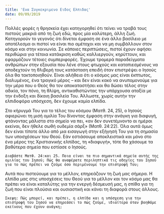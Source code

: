 ```yaml
---
title: 'Ενα Συγκεκριμενο Ειδος Ελπιδας'
date: 09/09/2019
---
```


Πολλές φορές η θρησκεία έχει κατηγορηθεί ότι τείνει να τραβά τους πιστούς μακριά από τη ζωή εδώ, προς μία καλύτερη, άλλη ζωή. Κατηγορούν το γεγονός ότι δίνεται έμφαση σε ένα άλλο βασίλειο με  αποτέλεσμα οι πιστοί να είναι πιο αμέτοχοι και να μη συμβάλλουν στον κόσμο και στην κοινωνία. Σε κάποιες περιπτώσεις, πιστοί έχουν αφήσει περιθώρια για τέτοια κατάκριση καθώς καλλιεργούν, κηρύττουν, και εφαρμόζουν τέτοιες συμπεριφορές. Έχουμε τρομερά παραδείγματα ανθρώπων στην εξουσία που λένε στους φτωχούς και καταπιεσμένους να αποδεχτούν τη θλιβερή τους κατάσταση επειδή όταν επιστρέψει ο Ιησούς όλα θα τακτοποιηθούν. Είναι αλήθεια ότι ο κόσμος μας είναι έκπτωτος, διαλυμένος, ένα τραγικό μέρος – και δεν είναι κακό να ανυπομονούμε για την μέρα που ο Θεός θα τον αποκαταστήσει και θα δώσει τέλος στην αδικία, τον πόνο, τη θλίψη, αντικαθιστώντας την υπάρχουσα αταξία με την ένδοξη και δίκαιη βασιλεία Του. Άλλωστε, χωρίς αυτήν την ελπιδοφόρα υπόσχεση, δεν έχουμε καμία ελπίδα. 

Στο κήρυγμά Του για το τέλος του κόσμου (Ματθ. 24, 25), ο Ιησούς αφιερώνει τη μισή ομιλία Του δίνοντας έμφαση στην ανάγκη για διαφυγή, φτάνοντας μάλιστα στο σημείο να πει, «αν δεν συνετέμνοντο αι ημέραι εκείναι, δεν ήθελε σωθή ουδεμία σάρξ» (Ματθ. 24:22). Όλα αυτά όμως δεν είναι τίποτε άλλο από μια εισαγωγή στην εξήγησή Του για τη σημασία των υποσχέσεων του Θεού. Εάν εστιάσουμε αποκλειστικά και μόνο στο ένα μέρος της Χριστιανικής ελπίδας, τη «διαφυγή», τότε θα χάσουμε τα βαθύτερα σημεία που εστίασε ο Ιησούς.

`Διαβάστε Ματθ. 24:και 25. Ποια είναι τα πιο σημαντικά σημεία αυτής της ομιλίας του Ιησού; Πώς θα αναφέρατε περιληπτικά τις οδηγίες του Ιησού για το πώς πρέπει να ζούμε όσο περιμένουμε την επιστροφή Του;`

Αυτά που πιστεύουμε για το μέλλον, επηρεάζουν τη ζωή μας σήμερα. Η ελπίδα μας στις υποσχέσεις του Θεού για το μέλλον και τον κόσμο μας θα πρέπει να είναι καταλύτης για την ενεργή δέσμευσή μας, η σπίθα για τη ζωή που είναι πλούσια και ουσιαστική και κάνει τη διαφορά στους άλλους.

`Σκεψη: Πώς μπορεί, και πρέπει, η ελπίδα και η υπόσχεση για την επιστροφή του Ιησού να επηρεάσει το πώς ζούμε, ιδιαίτερα όταν βοηθάμε εκείνους που έχουν ανάγκη;`